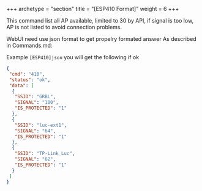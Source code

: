 +++
archetype = "section"
title = "[ESP410 Format]"
weight = 6
+++

This command list all AP available, limited to 30 by API, if signal is too low, AP is not listed to avoid connection problems.

WebUI need use json format to get propelry formated answer
As described in Commands.md:

Example
`[ESP410]json`
you will get the following if ok

```json
{
 "cmd": "410",
 "status": "ok",
 "data": [
  {
   "SSID": "GRBL",
   "SIGNAL": "100",
   "IS_PROTECTED": "1"
  },
  {
   "SSID": "luc-ext1",
   "SIGNAL": "64",
   "IS_PROTECTED": "1"
  },
  {
   "SSID": "TP-Link_Luc",
   "SIGNAL": "62",
   "IS_PROTECTED": "1"
  }
 ]
}
```
